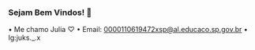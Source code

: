 ### Sejam Bem Vindos! 💖
• Me chamo Julia ♡
• Email: 0000110619472xsp@al.educaco.sp.gov.br
• Ig:juks._.x
